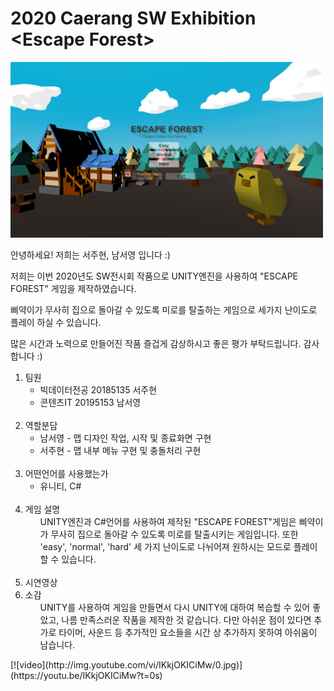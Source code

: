 # 2020 Caerang SW Exhibition &#60;Escape Forest&#62;

<img src="./image/start.PNG" width=500px>

안녕하세요! 저희는 서주현, 남서영 입니다 :)

저희는 이번 2020년도 SW전시회 작품으로 
UNITY엔진을 사용하여 "ESCAPE FOREST" 게임을 제작하였습니다.

삐약이가 무사히 집으로 돌아갈 수 있도록 미로를 탈출하는 게임으로 
세가지 난이도로 플레이 하실 수 있습니다.

많은 시간과 노력으로 만들어진 작품 즐겁게 감상하시고
좋은 평가 부탁드립니다. 감사합니다 :)

<ol>
  <li>팀원
    <ul>
      <li>빅데이터전공 20185135 서주현
      <li>콘텐츠IT 20195153 남서영</ul><br>
  <li>역할분담
    <ul>
      <li>남서영 - 맵 디자인 작업, 시작 및 종료화면 구현
      <li>서주현 - 맵 내부 메뉴 구현 및 충돌처리 구현<br><br>
    </ul>
  <li>어떤언어를 사용했는가
    <ul><li>유니티, C#</ul><br>
  <li>게임 설명
    <ul>UNITY엔진과 C#언어를 사용하여 제작된 "ESCAPE FOREST"게임은
 삐약이가 무사히 집으로 돌아갈 수 있도록 미로를 탈출시키는 게임입니다.
 또한 'easy', 'normal', 'hard' 세 가지 난이도로 나뉘어져 원하시는 모드로
      플레이 할 수 있습니다.</ul><br>
  <li>시연영상
    <ul>
    </ul>
  <li>소감
    <ul>UNITY를 사용하여 게임을 만들면서 다시 UNITY에 대하여 복습할 수 있어 좋았고,
 나름 만족스러운 작품을 제작한 것 같습니다. 다만 아쉬운 점이 있다면 추가로 타이머, 사운드 등
      추가적인 요소들을 시간 상 추가하지 못하여 아쉬움이 남습니다.</ul>
</ol>
     [![video](http://img.youtube.com/vi/IKkjOKICiMw/0.jpg)](https://youtu.be/IKkjOKICiMw?t=0s) 
